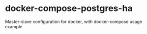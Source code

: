 # docker-compose-postgres-ha
Master-slave configuration for docker, with docker-compose usage example
